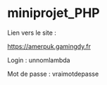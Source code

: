 # miniprojet_PHP
 
Lien vers le site :

https://amerpuk.gamingdy.fr

Login : unnomlambda

Mot de passe : vraimotdepasse

